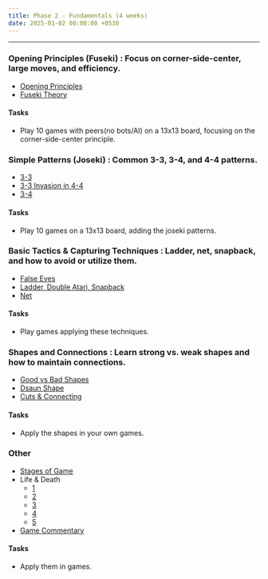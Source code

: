 ```yaml
---
title: Phase 2 - Fundamentals (4 weeks)
date: 2025-01-02 00:00:00 +0530
---
```


---

### Opening Principles (Fuseki) : Focus on corner-side-center, large moves, and efficiency.

- [Opening Principles](https://youtu.be/0P0On35QxaI?si=Ic3h9wXHOg7adoAs)
- [Fuseki Theory](https://youtu.be/GSZJc4qWy-g?si=EVzn1oHwu8OE186O)

#### Tasks

- Play 10 games with peers(no bots/AI) on a 13x13 board, focusing on the corner-side-center principle.

### Simple Patterns (Joseki) : Common 3-3, 3-4, and 4-4 patterns.

- [3-3](https://youtu.be/bygeyuDq5Wk?si=uo8gPe_JbYxdThWF)
- [3-3 Invasion in 4-4](https://youtu.be/i4PJpJ_hsaU?si=YDm0TsVgMC3H0PW4)
- [3-4](https://youtu.be/xoTZtVy9wrM?si=tJUuKh3iDDIUAtwN)

#### Tasks

- Play 10 games on a 13x13 board, adding the joseki patterns.

### Basic Tactics & Capturing Techniques : Ladder, net, snapback, and how to avoid or utilize them.

- [False Eyes](https://youtu.be/oH3IcaZQPK0?si=g-9Soj3IRJGsA24p)
- [Ladder, Double Atari, Snapback](https://youtu.be/I-tH9Ah1bGg?si=6gbekDPEjs5YRBEn)
- [Net](https://youtu.be/wMduwc9nZXQ?si=Wy7TpYxIAj3nlEI2)

#### Tasks

- Play games applying these techniques.

### Shapes and Connections : Learn strong vs. weak shapes and how to maintain connections.

- [Good vs Bad Shapes](https://youtu.be/4vHY26XbSm0?si=St4i1Tf3UfMTsVtX)
- [Dsaun Shape](https://youtu.be/7SbfZQYu7RU?si=PELK1N1dHdA0-yLf)
- [Cuts & Connecting](https://youtu.be/bpxo0l_aaGM?si=bE0f_9CayaEMrA-A)

#### Tasks

- Apply the shapes in your own games.

### Other 

- [Stages of Game](https://youtu.be/zGiqVUlq524?si=M4Nhc6O7CRk4wM1w)
- Life & Death
  - [1](https://youtu.be/kRcpv_wfRc4?si=QFgqjHMZYCI5sOf_)
  - [2](https://youtu.be/0NWO1u4ZBg4?si=gfmqs9cHYyH4Te82)
  - [3](https://youtu.be/GD829QkeKho?si=97sHnnf2Y4R8-ue9)
  - [4](https://youtu.be/7cz8eZjMRjs?si=crjwBWlkfeuQL1SJ)
  - [5](https://youtu.be/JRlMCejSO3c?si=AV6TDTzS_ffin8PY)
- [Game Commentary](https://youtu.be/v2H3A044UgM?si=k9FhLJgcjzIBCUVO)

#### Tasks

- Apply them in games.
